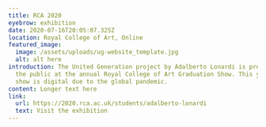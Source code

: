 ```yaml
---
title: RCA 2020
eyebrow: exhibition
date: 2020-07-16T20:05:07.325Z
location: Royal College of Art, Online
featured_image:
  image: /assets/uploads/ug-website_template.jpg
  alt: alt here
introduction: The United Generation project by Adalberto Lonardi is presented to
  the public at the annual Royal College of Art Graduation Show. This year the
  show is digital due to the global pandemic.
content: Longer text here
link:
  url: https://2020.rca.ac.uk/students/adalberto-lonardi
  text: Visit the exhibition
---
```

